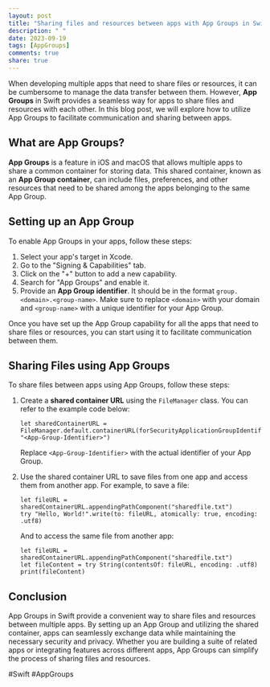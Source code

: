 ```yaml
---
layout: post
title: "Sharing files and resources between apps with App Groups in Swift"
description: " "
date: 2023-09-19
tags: [AppGroups]
comments: true
share: true
---
```


When developing multiple apps that need to share files or resources, it can be cumbersome to manage the data transfer between them. However, **App Groups** in Swift provides a seamless way for apps to share files and resources with each other. In this blog post, we will explore how to utilize App Groups to facilitate communication and sharing between apps.

## What are App Groups?

**App Groups** is a feature in iOS and macOS that allows multiple apps to share a common container for storing data. This shared container, known as an **App Group container**, can include files, preferences, and other resources that need to be shared among the apps belonging to the same App Group.

## Setting up an App Group

To enable App Groups in your apps, follow these steps:

1. Select your app's target in Xcode.
2. Go to the "Signing & Capabilities" tab.
3. Click on the "+" button to add a new capability.
4. Search for "App Groups" and enable it.
5. Provide an **App Group identifier**. It should be in the format `group.<domain>.<group-name>`. Make sure to replace `<domain>` with your domain and `<group-name>` with a unique identifier for your App Group.

Once you have set up the App Group capability for all the apps that need to share files or resources, you can start using it to facilitate communication between them.

## Sharing Files using App Groups

To share files between apps using App Groups, follow these steps:

1. Create a **shared container URL** using the `FileManager` class. You can refer to the example code below:

   ```
   let sharedContainerURL = FileManager.default.containerURL(forSecurityApplicationGroupIdentifier: "<App-Group-Identifier>")
   ```

   Replace `<App-Group-Identifier>` with the actual identifier of your App Group.

2. Use the shared container URL to save files from one app and access them from another app. For example, to save a file:

   ```
   let fileURL = sharedContainerURL.appendingPathComponent("sharedfile.txt")
   try "Hello, World!".write(to: fileURL, atomically: true, encoding: .utf8)
   ```

   And to access the same file from another app:

   ```
   let fileURL = sharedContainerURL.appendingPathComponent("sharedfile.txt")
   let fileContent = try String(contentsOf: fileURL, encoding: .utf8)
   print(fileContent)
   ```

## Conclusion

App Groups in Swift provide a convenient way to share files and resources between multiple apps. By setting up an App Group and utilizing the shared container, apps can seamlessly exchange data while maintaining the necessary security and privacy. Whether you are building a suite of related apps or integrating features across different apps, App Groups can simplify the process of sharing files and resources.

#Swift #AppGroups